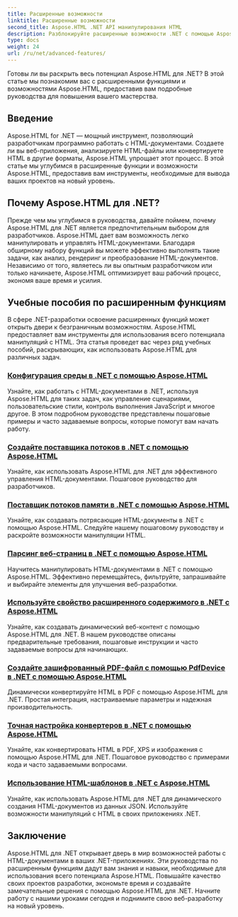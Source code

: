 ```yaml
---
title: Расширенные возможности
linktitle: Расширенные возможности
second_title: Aspose.HTML .NET API манипулирования HTML
description: Разблокируйте расширенные возможности .NET с помощью Aspose.HTML! От настройки среды до очистки веб-страниц — изучите подробные руководства по эффективной веб-разработке.
type: docs
weight: 24
url: /ru/net/advanced-features/
---
```


Готовы ли вы раскрыть весь потенциал Aspose.HTML для .NET? В этой статье мы познакомим вас с расширенными функциями и возможностями Aspose.HTML, предоставив вам подробные руководства для повышения вашего мастерства.

## Введение

Aspose.HTML for .NET — мощный инструмент, позволяющий разработчикам программно работать с HTML-документами. Создаете ли вы веб-приложения, анализируете HTML-файлы или конвертируете HTML в другие форматы, Aspose.HTML упрощает этот процесс. В этой статье мы углубимся в расширенные функции и возможности Aspose.HTML, предоставив вам инструменты, необходимые для вывода ваших проектов на новый уровень.

## Почему Aspose.HTML для .NET?

Прежде чем мы углубимся в руководства, давайте поймем, почему Aspose.HTML для .NET является предпочтительным выбором для разработчиков. Aspose.HTML дает вам возможность легко манипулировать и управлять HTML-документами. Благодаря обширному набору функций вы можете эффективно выполнять такие задачи, как анализ, рендеринг и преобразование HTML-документов. Независимо от того, являетесь ли вы опытным разработчиком или только начинаете, Aspose.HTML оптимизирует ваш рабочий процесс, экономя ваше время и усилия.

## Учебные пособия по расширенным функциям
В сфере .NET-разработки освоение расширенных функций может открыть двери к безграничным возможностям. Aspose.HTML предоставляет вам инструменты для использования всего потенциала манипуляций с HTML. Эта статья проведет вас через ряд учебных пособий, раскрывающих, как использовать Aspose.HTML для различных задач.
### [Конфигурация среды в .NET с помощью Aspose.HTML](./environment-configuration/)
Узнайте, как работать с HTML-документами в .NET, используя Aspose.HTML для таких задач, как управление сценариями, пользовательские стили, контроль выполнения JavaScript и многое другое. В этом подробном руководстве представлены пошаговые примеры и часто задаваемые вопросы, которые помогут вам начать работу.
### [Создайте поставщика потоков в .NET с помощью Aspose.HTML](./create-stream-provider/)
Узнайте, как использовать Aspose.HTML для .NET для эффективного управления HTML-документами. Пошаговое руководство для разработчиков.
### [Поставщик потоков памяти в .NET с помощью Aspose.HTML](./memory-stream-provider/)
Узнайте, как создавать потрясающие HTML-документы в .NET с помощью Aspose.HTML. Следуйте нашему пошаговому руководству и раскройте возможности манипуляции HTML.
### [Парсинг веб-страниц в .NET с помощью Aspose.HTML](./web-scraping/)
Научитесь манипулировать HTML-документами в .NET с помощью Aspose.HTML. Эффективно перемещайтесь, фильтруйте, запрашивайте и выбирайте элементы для улучшения веб-разработки.
### [Используйте свойство расширенного содержимого в .NET с Aspose.HTML](./use-extended-content-property/)
Узнайте, как создавать динамический веб-контент с помощью Aspose.HTML для .NET. В нашем руководстве описаны предварительные требования, пошаговые инструкции и часто задаваемые вопросы для начинающих.
### [Создайте зашифрованный PDF-файл с помощью PdfDevice в .NET с помощью Aspose.HTML](./generate-encrypted-pdf-by-pdfdevice/)
Динамически конвертируйте HTML в PDF с помощью Aspose.HTML для .NET. Простая интеграция, настраиваемые параметры и надежная производительность.
### [Точная настройка конвертеров в .NET с помощью Aspose.HTML](./fine-tuning-converters/)
Узнайте, как конвертировать HTML в PDF, XPS и изображения с помощью Aspose.HTML для .NET. Пошаговое руководство с примерами кода и часто задаваемыми вопросами.
### [Использование HTML-шаблонов в .NET с Aspose.HTML](./using-html-templates/)
Узнайте, как использовать Aspose.HTML для .NET для динамического создания HTML-документов из данных JSON. Используйте возможности манипуляций с HTML в своих приложениях .NET.


## Заключение

Aspose.HTML для .NET открывает дверь в мир возможностей работы с HTML-документами в ваших .NET-приложениях. Эти руководства по расширенным функциям дадут вам знания и навыки, необходимые для использования всего потенциала Aspose.HTML. Повышайте качество своих проектов разработки, экономьте время и создавайте замечательные решения с помощью Aspose.HTML для .NET. Начните работу с нашими уроками сегодня и поднимите свою веб-разработку на новый уровень.